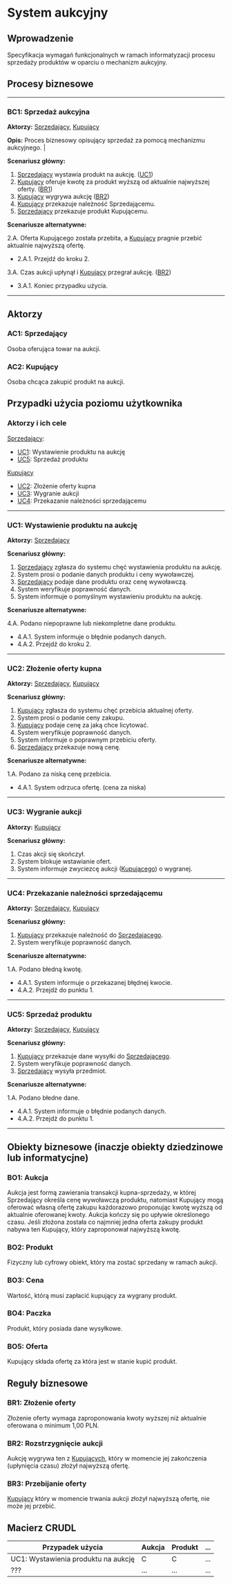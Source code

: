 # System aukcyjny

## Wprowadzenie

Specyfikacja wymagań funkcjonalnych w ramach informatyzacji procesu sprzedaży produktów w oparciu o mechanizm aukcyjny. 

## Procesy biznesowe

---
<a id="bc1"></a>
### BC1: Sprzedaż aukcyjna 

**Aktorzy:** [Sprzedający](#ac1), [Kupujący](#ac2)

**Opis:** Proces biznesowy opisujący sprzedaż za pomocą mechanizmu aukcyjnego. |

**Scenariusz główny:**
1. [Sprzedający](#ac1) wystawia produkt na aukcję. ([UC1](#uc1))
2. [Kupujący](#ac2) oferuje kwotę za produkt wyższą od aktualnie najwyższej oferty. ([BR1](#br1))
3. [Kupujący](#ac2) wygrywa aukcję ([BR2](#br2))
4. [Kupujący](#ac2) przekazuje należność Sprzedającemu.
5. [Sprzedający](#ac1) przekazuje produkt Kupującemu.

**Scenariusze alternatywne:** 

2.A. Oferta Kupującego została przebita, a [Kupujący](#ac2) pragnie przebić aktualnie najwyższą ofertę.
* 2.A.1. Przejdź do kroku 2.

3.A. Czas aukcji upłynął i [Kupujący](#ac2) przegrał aukcję. ([BR2](#br2))
* 3.A.1. Koniec przypadku użycia.

---

## Aktorzy

<a id="ac1"></a>
### AC1: Sprzedający

Osoba oferująca towar na aukcji.

<a id="ac2"></a>
### AC2: Kupujący

Osoba chcąca zakupić produkt na aukcji.


## Przypadki użycia poziomu użytkownika

### Aktorzy i ich cele

[Sprzedający](#ac1):
* [UC1](#uc1): Wystawienie produktu na aukcję
* [UC5](#uc5): Sprzedaż produktu

[Kupujący](#ac2)
* [UC2](#uc2): Złożenie oferty kupna
* [UC3](#uc3): Wygranie aukcji
* [UC4](#uc4): Przekazanie należności sprzedającemu

---
<a id="uc1"></a>
### UC1: Wystawienie produktu na aukcję

**Aktorzy:** [Sprzedający](#ac1)

**Scenariusz główny:**
1. [Sprzedający](#ac1) zgłasza do systemu chęć wystawienia produktu na aukcję.
2. System prosi o podanie danych produktu i ceny wywoławczej.
3. [Sprzedający](#ac1) podaje dane produktu oraz cenę wywoławczą.
4. System weryfikuje poprawność danych.
5. System informuje o pomyślnym wystawieniu produktu na aukcję.

**Scenariusze alternatywne:** 

4.A. Podano niepoprawne lub niekompletne dane produktu.
* 4.A.1. System informuje o błędnie podanych danych.
* 4.A.2. Przejdź do kroku 2.

---

<a id="uc2"></a>
### UC2: Złożenie oferty kupna

**Aktorzy:**  [Sprzedający](#ac1), [Kupujący](#ac2)

**Scenariusz główny:**
1. [Kupujący](#ac2) zgłasza do systemu chęć przebicia aktualnej oferty.
2. System prosi o podanie ceny zakupu.
3. [Kupujący](#ac2) podaje cenę za jaką chce licytować.
4. System weryfikuje poprawność danych.
5. System informuje o poprawnym przebiciu oferty.
6. [Sprzedający](#ac1) przekazuje nową cenę.

**Scenariusze alternatywne:** 

1.A. Podano za niską cenę przebicia.
* 4.A.1. System odrzuca ofertę. (cena za niska)


---

<a id="uc3"></a>
### UC3: Wygranie aukcji

**Aktorzy:**  [Kupujący](#ac2)

**Scenariusz główny:**
1. Czas akcji się skończył.
2. System blokuje wstawianie ofert.
2. System informuje zwyciezcę aukcji  ([Kupującego](#ac2)) o wygranej.

---

<a id="uc4"></a>
### UC4: Przekazanie należności sprzedającemu

**Aktorzy:**  [Sprzedający](#ac1), [Kupujący](#ac2)

**Scenariusz główny:**
1. [Kupujący](#ac2) przekazuje należność do [Sprzedającego](#ac1).
2. System weryfikuje poprawność danych.


**Scenariusze alternatywne:**

1.A. Podano błedną kwotę.
* 4.A.1. System informuje o przekazanej błędnej kwocie. 
* 4.A.2. Przejdź do punktu 1.

---

<a id="uc5"></a>
### UC5: Sprzedaż produktu

**Aktorzy:**  [Sprzedający](#ac1), [Kupujący](#ac2)

**Scenariusz główny:**

1. [Kupujący](#ac2) przekazuje dane wysyłki do [Sprzedającego](#ac1).
2. System weryfikuje poprawność danych.
3. [Sprzedający](#ac1) wysyła przedmiot.

**Scenariusze alternatywne:**

1.A. Podano błedne dane.
* 4.A.1. System informuje o błędnie podanych danych.
* 4.A.2. Przejdź do punktu 1.

---

## Obiekty biznesowe (inaczje obiekty dziedzinowe lub informatycjne)

### BO1: Aukcja

Aukcja jest formą zawierania transakcji kupna-sprzedaży, w której Sprzedający określa cenę wywoławczą produktu, natomiast Kupujący mogą oferować własną ofertę zakupu każdorazowo proponując kwotę wyższą od aktualnie oferowanej kwoty. Aukcja kończy się po upływie określonego czasu. Jeśli złożona została co najmniej jedna oferta zakupy produkt nabywa ten Kupujący, który zaproponował najwyższą kwotę. 

### BO2: Produkt

Fizyczny lub cyfrowy obiekt, który ma zostać sprzedany w ramach aukcji.

### BO3: Cena

Wartość, którą musi zapłacić kupujący za wygrany produkt.

### BO4: Paczka

Produkt, który posiada dane wysyłkowe.

### BO5: Oferta

Kupujący składa ofertę za która jest w stanie kupić produkt.


## Reguły biznesowe

<a id="br1"></a>
### BR1: Złożenie oferty

Złożenie oferty wymaga zaproponowania kwoty wyższej niż aktualnie oferowana o minimum 1,00 PLN.


<a id="br2"></a>
### BR2: Rozstrzygnięcie aukcji

Aukcję wygrywa ten z [Kupujących](#ac2), który w momencie jej zakończenia (upłynięcia czasu) złożył najwyższą ofertę.

<a id="br3"></a>
### BR3: Przebijanie oferty

[Kupujący](#ac2) który w momencie trwania aukcji złożył najwyższą ofertę, nie może jej przebić.


## Macierz CRUDL


| Przypadek użycia                                  | Aukcja | Produkt | ... |
| ------------------------------------------------- | ------ | ------- | --- |
| UC1: Wystawienia produktu na aukcję               |    C   |    C    | ... |
| ???                                               |  ...   |  ...    | ... |


